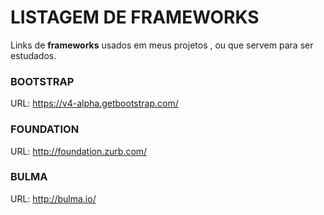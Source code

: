 # LISTAGEM DE FRAMEWORKS
Links de <strong>frameworks</strong> usados em meus projetos , ou que servem para ser estudados.

### BOOTSTRAP  
URL: https://v4-alpha.getbootstrap.com/

### FOUNDATION 
URL: http://foundation.zurb.com/

### BULMA 
URL: http://bulma.io/

